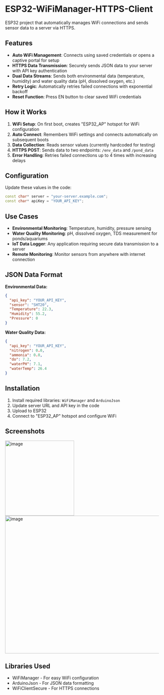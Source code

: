 # ESP32-WiFiManager-HTTPS-Client

ESP32 project that automatically manages WiFi connections and sends sensor data to a server via HTTPS.

## Features

- **Auto WiFi Management**: Connects using saved credentials or opens a captive portal for setup
- **HTTPS Data Transmission**: Securely sends JSON data to your server with API key authentication
- **Dual Data Streams**: Sends both environmental data (temperature, humidity) and water quality data (pH, dissolved oxygen, etc.)
- **Retry Logic**: Automatically retries failed connections with exponential backoff
- **Reset Function**: Press EN button to clear saved WiFi credentials

## How it Works

1. **WiFi Setup**: On first boot, creates "ESP32_AP" hotspot for WiFi configuration
2. **Auto Connect**: Remembers WiFi settings and connects automatically on subsequent boots
3. **Data Collection**: Reads sensor values (currently hardcoded for testing)
4. **HTTPS POST**: Sends data to two endpoints: `/env_data` and `/pond_data`
5. **Error Handling**: Retries failed connections up to 4 times with increasing delays

## Configuration

Update these values in the code:
```cpp
const char* server = "your-server.example.com";
const char* apiKey = "YOUR_API_KEY";
```

## Use Cases

- **Environmental Monitoring**: Temperature, humidity, pressure sensing
- **Water Quality Monitoring**: pH, dissolved oxygen, TDS measurement for ponds/aquariums
- **IoT Data Logger**: Any application requiring secure data transmission to a server
- **Remote Monitoring**: Monitor sensors from anywhere with internet connection

## JSON Data Format

**Environmental Data:**
```json
{
  "api_key": "YOUR_API_KEY",
  "sensor": "SHT20",
  "Temperature": 22.3,
  "Humidity": 55.2,
  "Pressure": 0
}
```

**Water Quality Data:**
```json
{
  "api_key": "YOUR_API_KEY",
  "nitrogen": 0.0,
  "ammonia": 0.0,
  "do": 7.2,
  "waterPH": 7.1,
  "waterTemp": 26.4
}
```

## Installation

1. Install required libraries: `WiFiManager` and `ArduinoJson`
2. Update server URL and API key in the code
3. Upload to ESP32
4. Connect to "ESP32_AP" hotspot and configure WiFi

## Screenshots
<img width="226" height="245" alt="image" src="https://github.com/user-attachments/assets/8f3a0e5b-9ee4-4bb8-a0c4-f5ea0e7922c4" />

<img width="886" height="450" alt="image" src="https://github.com/user-attachments/assets/a2d6a55d-2e02-4c39-a175-e20fcc8db4cb" />



## Libraries Used

- WiFiManager - For easy WiFi configuration
- ArduinoJson - For JSON data formatting
- WiFiClientSecure - For HTTPS connections
